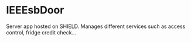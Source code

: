 IEEEsbDoor
==========

Server app hosted on SHIELD. Manages different services such as access control, fridge credit check...

